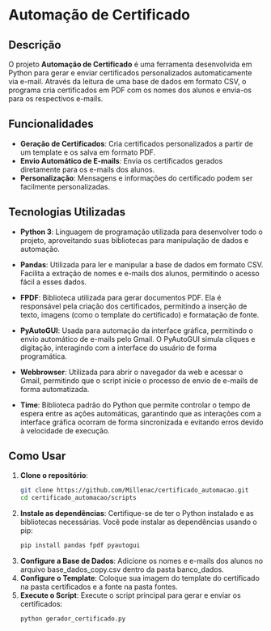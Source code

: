 # Automação de Certificado 

## Descrição

O projeto **Automação de Certificado** é uma ferramenta desenvolvida em Python para gerar e enviar certificados personalizados automaticamente via e-mail. Através da leitura de uma base de dados em formato CSV, o programa cria certificados em PDF com os nomes dos alunos e envia-os para os respectivos e-mails.

## Funcionalidades

- **Geração de Certificados**: Cria certificados personalizados a partir de um template e os salva em formato PDF.
- **Envio Automático de E-mails**: Envia os certificados gerados diretamente para os e-mails dos alunos.
- **Personalização**: Mensagens e informações do certificado podem ser facilmente personalizadas.

## Tecnologias Utilizadas

- **Python 3**: Linguagem de programação utilizada para desenvolver todo o projeto, aproveitando suas bibliotecas para manipulação de dados e automação.

- **Pandas**: Utilizada para ler e manipular a base de dados em formato CSV. Facilita a extração de nomes e e-mails dos alunos, permitindo o acesso fácil a esses dados.

- **FPDF**: Biblioteca utilizada para gerar documentos PDF. Ela é responsável pela criação dos certificados, permitindo a inserção de texto, imagens (como o template do certificado) e formatação de fonte.

- **PyAutoGUI**: Usada para automação da interface gráfica, permitindo o envio automático de e-mails pelo Gmail. O PyAutoGUI simula cliques e digitação, interagindo com a interface do usuário de forma programática.

- **Webbrowser**: Utilizada para abrir o navegador da web e acessar o Gmail, permitindo que o script inicie o processo de envio de e-mails de forma automatizada.

- **Time**: Biblioteca padrão do Python que permite controlar o tempo de espera entre as ações automáticas, garantindo que as interações com a interface gráfica ocorram de forma sincronizada e evitando erros devido à velocidade de execução.

## Como Usar

1. **Clone o repositório**:
   ```bash
   git clone https://github.com/Millenac/certificado_automacao.git
   cd certificado_automacao/scripts
   
2. **Instale as dependências**: Certifique-se de ter o Python instalado e as bibliotecas necessárias. Você pode instalar as dependências usando o pip:
   ```bash
   pip install pandas fpdf pyautogui

3. **Configure a Base de Dados**: Adicione os nomes e e-mails dos alunos no arquivo base_dados_copy.csv dentro da pasta banco_dados.
4. **Configure o Template**: Coloque sua imagem do template do certificado na pasta certificados e a fonte na pasta fontes.
5. **Execute o Script**: Execute o script principal para gerar e enviar os certificados:
   ```bash
   python gerador_certificado.py
